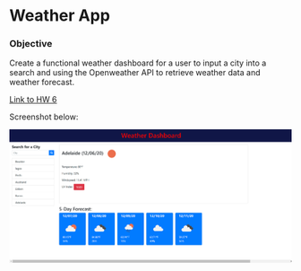 # Weather App

### Objective

Create a functional weather dashboard for a user to input a city into a search and using the Openweather API to retrieve weather data and weather forecast.

[Link to HW 6](https://samfan808.github.io/Cool-Weather-App/)

Screenshot below:

<img src="./Assets/Screen_1_hw_06.png">
